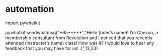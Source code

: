 # automation

import pywhatkit

pywhatkit.sendwhatmsg("+65*****","Hello (rider’s name)! I’m Chevon, a membership consultant from Revolution and I noticed that you recently attended (instructor’s name) class! How was it? I would love to hear any feedback that you may have for us! :)",13,23)


